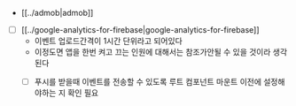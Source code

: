 - [[../admob|admob]]
- [ ] [[../google-analytics-for-firebase|google-analytics-for-firebase]]
  - 이벤트 업로드간격이 1시간 단위라고 되어있다
  - 이정도면 앱을 한번 켜고 끄는 인원에 대해서는 참조가안될 수 있을 것이라 생각된다
  - [ ] 푸시를 받을때 이벤트를 전송할 수 있도록 루트 컴포넌트 마운트 이전에 설정해야하는 지 확인 필요

